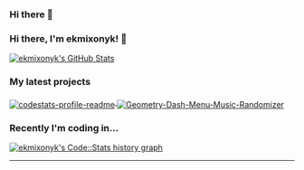 ### Hi there 👋

<!--
**minerasoftk/minerasoftk** is a ✨ _special_ ✨ repository because its `README.md` (this file) appears on your GitHub profile.

Here are some ideas to get you started:

- 🔭 I’m currently working on ...
- 🌱 I’m currently learning ...
- 👯 I’m looking to collaborate on ...
- 🤔 I’m looking for help with ...
- 💬 Ask me about ...
- 📫 How to reach me: ...
- 😄 Pronouns: ...
- ⚡ Fun fact: ...
-->
### Hi there, I'm ekmixonyk! 👋

<a href="https://github.com/ekmixonyk">
  <img src="https://github-readme-stats.vercel.app/api?username=ekmixonyk&show_icons=true" alt="ekmixonyk's GitHub Stats" />
</a>

### My latest projects

<a href="https://github.com/ekmixonyk/codestats-profile-readme">
  <img align="middle" src="https://github-readme-stats.vercel.app/api/pin/?username=ekmixonyk&repo=codestats-profile-readme" alt="codestats-profile-readme" />
</a>
<a href="https://github.com/ekmixonyk/Geometry-Dash-Menu-Music-Randomizer">
  <img align="middle" src="https://github-readme-stats.vercel.app/api/pin/?username=ekmixonyk&repo=Geometry-Dash-Menu-Music-Randomizer" alt="Geometry-Dash-Menu-Music-Randomizer" />
</a>

### Recently I'm coding in...

<a href="https://codestats.net/users/ekmixonyk">
  <img src='https://codestats-readme.ekmixonyk.cn/history-graph/ekmixonyk?width=850&height=300&timezone=08:00&history_days=21&max_languages=9&language_colors=["3e4053","f15854","5da5da","faa43a","60bd68","f17cb0","b2912f","decf3f","b276b2","808080"]' alt="ekmixonyk's Code::Stats history graph" />
</a>

---
